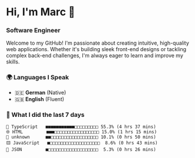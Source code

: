 # Hi, I'm Marc 👋 
### Software Engineer

Welcome to my GitHub! I'm passionate about creating intuitive, high-quality web applications. Whether it's building sleek front-end designs or tackling complex back-end challenges, I'm always eager to learn and improve my skills.  

### 🌍 Languages I Speak  
- 🇩🇪 **German** (Native)  
- 🇬🇧 **English** (Fluent)

### 🤯 What I did the last 7 days

```
🔷 TypeScript   ■■■■■■■■■■■□□□□□□□□□ 55.3% (4 hrs 37 mins)
🌐 HTML         ■■■□□□□□□□□□□□□□□□□□ 15.0% (1 hrs 15 mins)
📄 unknown      ■■□□□□□□□□□□□□□□□□□□ 10.1% (0 hrs 50 mins)
🟨 JavaScript   ■□□□□□□□□□□□□□□□□□□□  8.6% (0 hrs 43 mins)
📄 JSON         ■□□□□□□□□□□□□□□□□□□□  5.3% (0 hrs 26 mins)
```